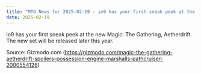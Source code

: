 ```yaml
---
title: "MTG News for 2025-02-19 - io9 has your first sneak peek at the new Magic: Th..."
date: 2025-02-19
---
```


io9 has your first sneak peek at the new Magic: The Gathering, Aetherdrift. The new set will be released later this year.

Source: Gizmodo.com (https://gizmodo.com/magic-the-gathering-aetherdrift-spoilers-possession-engine-marshalls-pathcruiser-2000554126)
